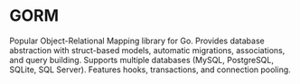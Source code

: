 # GORM

Popular Object-Relational Mapping library for Go. Provides database abstraction with struct-based models, automatic migrations, associations, and query building. Supports multiple databases (MySQL, PostgreSQL, SQLite, SQL Server). Features hooks, transactions, and connection pooling.